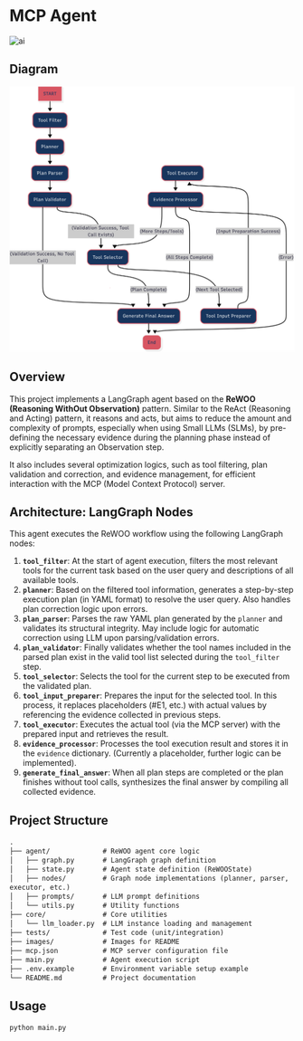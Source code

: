 # MCP Agent

![ai](https://github.com/user-attachments/assets/3a872acc-3bee-4762-a22c-a28432923f46)

## Diagram

![diagram](./images/diagram.png)

## Overview

This project implements a LangGraph agent based on the **ReWOO (Reasoning WithOut Observation)** pattern. Similar to the ReAct (Reasoning and Acting) pattern, it reasons and acts, but aims to reduce the amount and complexity of prompts, especially when using Small LLMs (SLMs), by pre-defining the necessary evidence during the planning phase instead of explicitly separating an Observation step.

It also includes several optimization logics, such as tool filtering, plan validation and correction, and evidence management, for efficient interaction with the MCP (Model Context Protocol) server.

## Architecture: LangGraph Nodes

This agent executes the ReWOO workflow using the following LangGraph nodes:

1.  **`tool_filter`**: At the start of agent execution, filters the most relevant tools for the current task based on the user query and descriptions of all available tools.
2.  **`planner`**: Based on the filtered tool information, generates a step-by-step execution plan (in YAML format) to resolve the user query. Also handles plan correction logic upon errors.
3.  **`plan_parser`**: Parses the raw YAML plan generated by the `planner` and validates its structural integrity. May include logic for automatic correction using LLM upon parsing/validation errors.
4.  **`plan_validator`**: Finally validates whether the tool names included in the parsed plan exist in the valid tool list selected during the `tool_filter` step.
5.  **`tool_selector`**: Selects the tool for the current step to be executed from the validated plan.
6.  **`tool_input_preparer`**: Prepares the input for the selected tool. In this process, it replaces placeholders (#E1, etc.) with actual values by referencing the evidence collected in previous steps.
7.  **`tool_executor`**: Executes the actual tool (via the MCP server) with the prepared input and retrieves the result.
8.  **`evidence_processor`**: Processes the tool execution result and stores it in the `evidence` dictionary. (Currently a placeholder, further logic can be implemented).
9.  **`generate_final_answer`**: When all plan steps are completed or the plan finishes without tool calls, synthesizes the final answer by compiling all collected evidence.

## Project Structure

```
.
├── agent/             # ReWOO agent core logic
│   ├── graph.py       # LangGraph graph definition
│   ├── state.py       # Agent state definition (ReWOOState)
│   ├── nodes/         # Graph node implementations (planner, parser, executor, etc.)
│   ├── prompts/       # LLM prompt definitions
│   └── utils.py       # Utility functions
├── core/              # Core utilities
│   └── llm_loader.py  # LLM instance loading and management
├── tests/             # Test code (unit/integration)
├── images/            # Images for README
├── mcp.json           # MCP server configuration file
├── main.py            # Agent execution script
├── .env.example       # Environment variable setup example
└── README.md          # Project documentation
```

## Usage

```bash
python main.py
```
